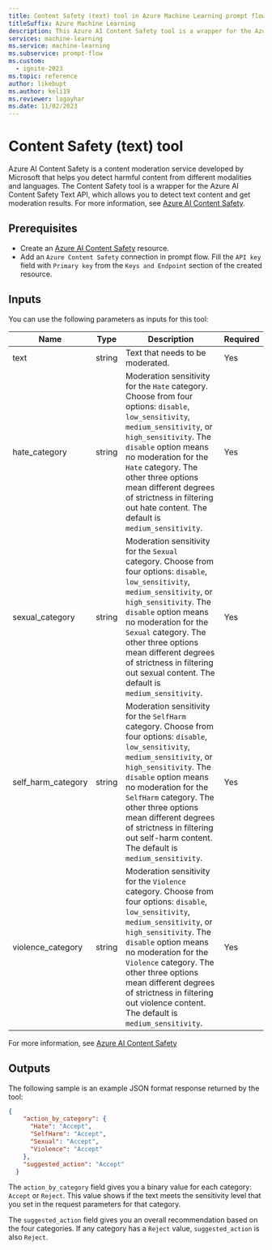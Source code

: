 ```yaml
---
title: Content Safety (text) tool in Azure Machine Learning prompt flow
titleSuffix: Azure Machine Learning
description: This Azure AI Content Safety tool is a wrapper for the Azure AI Content Safety Text API, which you can use to detect text content and get moderation results.
services: machine-learning
ms.service: machine-learning
ms.subservice: prompt-flow
ms.custom:
  - ignite-2023
ms.topic: reference
author: likebupt
ms.author: keli19
ms.reviewer: lagayhar
ms.date: 11/02/2023
---
```


# Content Safety (text) tool

Azure AI Content Safety is a content moderation service developed by Microsoft that helps you detect harmful content from different modalities and languages. The Content Safety tool is a wrapper for the Azure AI Content Safety Text API, which allows you to detect text content and get moderation results. For more information, see [Azure AI Content Safety](https://aka.ms/acs-doc).

## Prerequisites

- Create an [Azure AI Content Safety](https://aka.ms/acs-create) resource.
- Add an `Azure Content Safety` connection in prompt flow. Fill the `API key` field with `Primary key` from the `Keys and Endpoint` section of the created resource.

## Inputs

You can use the following parameters as inputs for this tool:

| Name | Type | Description | Required |
| ---- | ---- | ----------- | -------- |
| text | string | Text that needs to be moderated. | Yes |
| hate_category | string | Moderation sensitivity for the `Hate` category. Choose from four options: `disable`, `low_sensitivity`, `medium_sensitivity`, or `high_sensitivity`. The `disable` option means no moderation for the `Hate` category. The other three options mean different degrees of strictness in filtering out hate content. The default is `medium_sensitivity`. | Yes |
| sexual_category | string | Moderation sensitivity for the `Sexual` category. Choose from four options: `disable`, `low_sensitivity`, `medium_sensitivity`, or `high_sensitivity`. The `disable` option means no moderation for the `Sexual` category. The other three options mean different degrees of strictness in filtering out sexual content. The default is `medium_sensitivity`. | Yes |
| self_harm_category | string | Moderation sensitivity for the `SelfHarm` category. Choose from four options: `disable`, `low_sensitivity`, `medium_sensitivity`, or `high_sensitivity`. The `disable` option means no moderation for the `SelfHarm` category. The other three options mean different degrees of strictness in filtering out self-harm content. The default is `medium_sensitivity`. | Yes |
| violence_category | string | Moderation sensitivity for the `Violence` category. Choose from four options: `disable`, `low_sensitivity`, `medium_sensitivity`, or `high_sensitivity`. The `disable` option means no moderation for the `Violence` category. The other three options mean different degrees of strictness in filtering out violence content. The default is `medium_sensitivity`. | Yes |

For more information, see [Azure AI Content Safety](https://aka.ms/acs-doc)

## Outputs

The following sample is an example JSON format response returned by the tool:
  
```json
{
    "action_by_category": {
      "Hate": "Accept",
      "SelfHarm": "Accept",
      "Sexual": "Accept",
      "Violence": "Accept"
    },
    "suggested_action": "Accept"
  }
```

The `action_by_category` field gives you a binary value for each category: `Accept` or `Reject`. This value shows if the text meets the sensitivity level that you set in the request parameters for that category.

The `suggested_action` field gives you an overall recommendation based on the four categories. If any category has a `Reject` value, `suggested_action` is also `Reject`.
